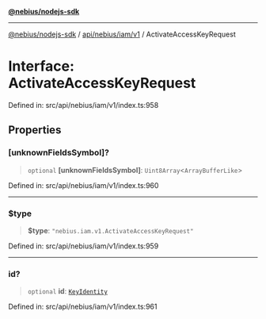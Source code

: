 [**@nebius/nodejs-sdk**](../../../../../README.md)

---

[@nebius/nodejs-sdk](../../../../../README.md) / [api/nebius/iam/v1](../README.md) / ActivateAccessKeyRequest

# Interface: ActivateAccessKeyRequest

Defined in: src/api/nebius/iam/v1/index.ts:958

## Properties

### \[unknownFieldsSymbol\]?

> `optional` **\[unknownFieldsSymbol\]**: `Uint8Array`\<`ArrayBufferLike`\>

Defined in: src/api/nebius/iam/v1/index.ts:960

---

### $type

> **$type**: `"nebius.iam.v1.ActivateAccessKeyRequest"`

Defined in: src/api/nebius/iam/v1/index.ts:959

---

### id?

> `optional` **id**: [`KeyIdentity`](KeyIdentity.md)

Defined in: src/api/nebius/iam/v1/index.ts:961
